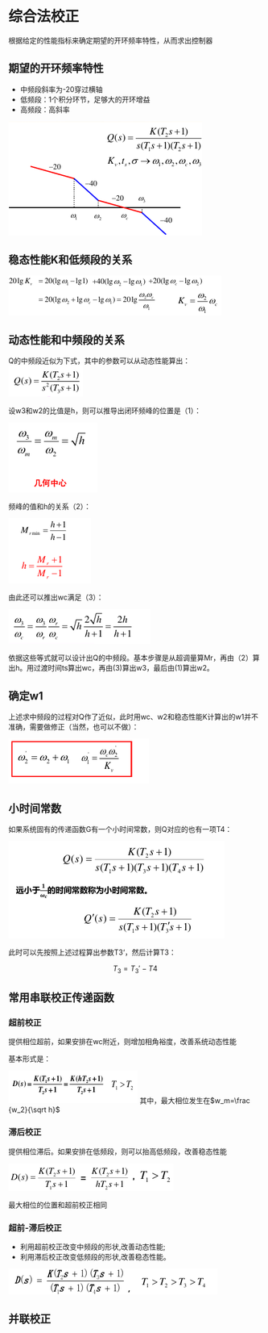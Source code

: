 # 综合法校正

根据给定的性能指标来确定期望的开环频率特性，从而求出控制器

## 期望的开环频率特性
- 中频段斜率为-20穿过横轴
- 低频段：1个积分环节，足够大的开环增益
- 高频段：高斜率

![](_v_images/20200507144236431_1957501499.png)

## 稳态性能K和低频段的关系

![](_v_images/20200507151026530_1274390229.png)

## 动态性能和中频段的关系

Q的中频段近似为下式，其中的参数可以从动态性能算出：
![](_v_images/20200507154735727_1052808643.png)

设w3和w2的比值是h，则可以推导出闭环频峰的位置是（1）：

![](_v_images/20200507151630526_1421675744.png)

频峰的值和h的关系（2）：

![](_v_images/20200507151724481_859445946.png)

由此还可以推出wc满足（3）：

![](_v_images/20200507152056359_1226166620.png)

依据这些等式就可以设计出Q的中频段。基本步骤是从超调量算Mr，再由（2）算出h。用过渡时间ts算出wc，再由(3)算出w3，最后由(1)算出w2。

## 确定w1

上述求中频段的过程对Q作了近似，此时用wc、w2和稳态性能K计算出的w1并不准确，需要做修正（当然，也可以不做）：

![](_v_images/20200507154823251_2072983645.png)

## 小时间常数
如果系统固有的传递函数G有一个小时间常数，则Q对应的也有一项T4：

![](_v_images/20200507154424627_1624770630.png)

此时可以先按照上述过程算出参数T3‘，然后计算T3：

$$  
T_3=T_3'-T4
$$

## 常用串联校正传递函数

### 超前校正

提供相位超前，如果安排在wc附近，则增加相角裕度，改善系统动态性能

基本形式是：

![](_v_images/20200507160030318_1505702065.png)
其中，最大相位发生在$w_m=\frac {w_2}{\sqrt h}$

### 滞后校正

提供相位滞后。如果安排在低频段，则可以抬高低频段，改善稳态性能

![](_v_images/20200507160014251_791874358.png)

最大相位的位置和超前校正相同

### 超前-滞后校正

- 利用超前校正改变中频段的形状,改善动态性能;
- 利用滞后校正改变低频段的形状,改善稳态性能。

![](_v_images/20200507160208992_160346900.png)

## 并联校正

